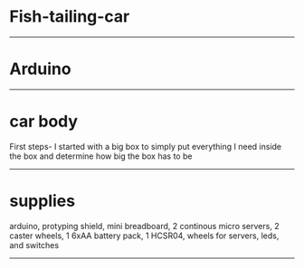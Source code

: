 # Fish-tailing-car
_______

# Arduino


______

# car body

First steps- I started with a big box to simply put everything I need inside the box and determine how big the box has to be 



______

# supplies 
arduino, protyping shield, mini breadboard, 2 continous micro servers, 2 caster wheels, 1 6xAA battery pack, 1 HCSR04, wheels for servers, leds, and switches

______
